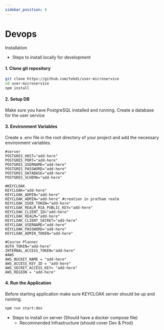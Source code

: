 ```yaml
---
sidebar_position: 8
---
```


# Devops

Installation

- Steps to install locally for development

#### 1. Clone git repository

```sh
git clone https://github.com/tekdi/user-microservice
cd user-microservice
npm install
```

#### 2. Setup DB

Make sure you have PostgreSQL installed and running. Create a database for the user service

#### 3. Environment Variables

Create a .env file in the root directory of your project and add the necessary environment variables.

```dotenv
#server
POSTGRES_HOST="add-here"
POSTGRES_PORT="add-here"
POSTGRES_USERNAME="add-here"
POSTGRES_PASSWORD="add-here"
POSTGRES_DATABASE="add-here"
POSTGRES_SCHEMA="add-here"

#KEYCLOAK
KEYCLOAK="add-here"
KEYCLOAK_ADMIN="add-here"
KEYCLOAK_ADMIN="add-here" #creation in pratham realm
KEYCLOAK_USER_TOKEN="add-here"
KEYCLOAK_REALM_RSA_PUBLIC_KEY="add-here"
KEYCLOAK_CLIENT_ID="add-here"
KEYCLOAK_REALM="add-here"
KEYCLOAK_CLIENT_SECRET="add-here"
KEYCLOAK_USERNAME="add-here"
KEYCLOAK_PASSWORD="add-here"
KEYCLOAK_ADMIN_TOKEN="add-here"

#Course Planner
AUTH_TOKEN="add-here"
INTERNAL_ACCESS_TOKEN="add-here"
#AWS
AWS_BUCKET_NAME = "add-here"
AWS_ACCESS_KEY_ID = "add-here"
AWS_SECRET_ACCESS_KEY= "add-here"
AWS_REGION = "add-here"
```

#### 4. Run the Application

Before starting application make sure KEYCLOAK server should be up and running.

```sh
npm run start:dev
```

- Steps to install on server (Should have a docker compose file)
  - Recommended Infrastructure (should cover Dev & Prod)
